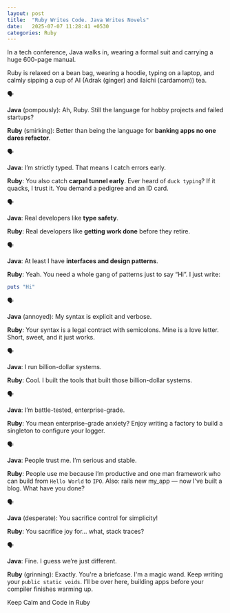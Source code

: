 ```yaml
---
layout: post
title:  "Ruby Writes Code. Java Writes Novels"
date:   2025-07-07 11:28:41 +0530
categories: Ruby
---
```

In a tech conference, Java walks in, wearing a formal suit and carrying a huge 600-page manual.

Ruby is relaxed on a bean bag, wearing a hoodie, typing on a laptop, and calmly sipping a cup of AI (Adrak (ginger) and ilaichi (cardamom)) tea.

🗣️

**Java** (pompously):
Ah, Ruby. Still the language for hobby projects and failed startups?

**Ruby** (smirking):
Better than being the language for **banking apps no one dares refactor**.

🗣️

**Java**:
I’m strictly typed. That means I catch errors early.

**Ruby**:
You also catch **carpal tunnel early**. Ever heard of `duck typing`?
If it quacks, I trust it. You demand a pedigree and an ID card.

🗣️

**Java**:
Real developers like **type safety**.

**Ruby**:
Real developers like **getting work done** before they retire.

🗣️

**Java**:
At least I have **interfaces and design patterns**.

**Ruby**:
Yeah. You need a whole gang of patterns just to say “Hi”.
I just write:

```ruby
puts "Hi"
```
🗣️

**Java** (annoyed):
My syntax is explicit and verbose.

**Ruby**:
Your syntax is a legal contract with semicolons.
Mine is a love letter. Short, sweet, and it just works.

🗣️

**Java**:
I run billion-dollar systems.

**Ruby**:
Cool. I built the tools that built those billion-dollar systems.

🗣️

**Java**:
I’m battle-tested, enterprise-grade.

**Ruby**:
You mean enterprise-grade anxiety?
Enjoy writing a factory to build a singleton to configure your logger.

🗣️

**Java**:
People trust me. I’m serious and stable.

**Ruby**:
People use me because I’m productive and one man framework who can build from `Hello World` to `IPO`.
Also: rails new my_app — now I’ve built a blog. What have you done?

🗣️

**Java** (desperate):
You sacrifice control for simplicity!

**Ruby**:
You sacrifice joy for... what, stack traces?

🗣️

**Java**:
Fine. I guess we’re just different.

**Ruby** (grinning):
Exactly. You're a briefcase.
I'm a magic wand.
Keep writing your `public static voids`.
I’ll be over here, building apps before your compiler finishes warming up.

Keep Calm and Code in Ruby
